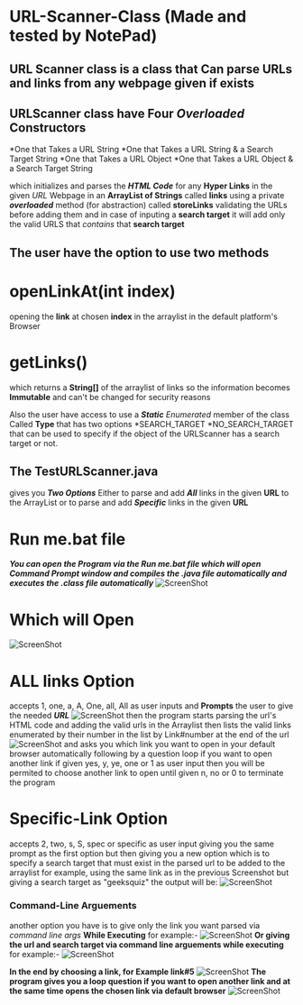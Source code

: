 # URL-Scanner-Class (Made and tested by NotePad)
## URL Scanner class is a class that Can parse URLs and links from any webpage given if exists 
URLScanner class have **Four _Overloaded_ Constructors**
-----
*One that Takes a URL String
*One that Takes a URL String & a Search Target String
*One that Takes a URL Object
*One that Takes a URL Object & a Search Target String

which initializes and parses the **_HTML Code_** for any **Hyper Links** in the given _URL_ Webpage in an **ArrayList of Strings** called **links**
using a private _**overloaded**_ method (for abstraction) called **storeLinks** validating the URLs before adding them and in case of inputing a **search target** it will add only the valid URLS that _contains_ that **search target** 

The user have the option to use two methods 
---
# openLinkAt(int index)
opening the **link** at chosen **index** in the arraylist in the default platform's Browser

# getLinks()
which returns a **String[]** of the arraylist of links so the information becomes **Immutable** and can't be changed for security reasons

Also the user have access to use a **_Static_** _Enumerated_ member of the class Called **Type** that has two options
*SEARCH_TARGET
*NO_SEARCH_TARGET
that can be used to specify if the object of the URLScanner has a search target or not.

## The TestURLScanner.java 
gives you **_Two Options_** 
Either to parse and add _**All**_ links in the given **URL** to the ArrayList
or to parse and add ***Specific*** links in the given **URL**
# Run me.bat file 
_**You can open the Program via the Run me.bat file which will open Command Prompt window and compiles the .java file automatically and executes the .class file automatically**_ 
![ScreenShot](https://github.com/hisham-maged10/URL-Scanner-Class/blob/master/Screenshot%20(2034).png)
# Which will Open
![ScreenShot](https://github.com/hisham-maged10/URL-Scanner-Class/blob/master/Screenshot%20(2027).png)
# ALL links Option
accepts 1, one, a, A, One, all, All as user inputs
and **Prompts** the user to give the needed _**URL**_ 
![ScreenShot](https://github.com/hisham-maged10/URL-Scanner-Class/blob/master/Screenshot%20(2028).png)
then the program starts parsing the url's HTML code and adding the valid urls in the Arraylist 
then lists the valid links enumerated by their number in the list by  Link#number at the end of the url
![ScreenShot](https://github.com/hisham-maged10/URL-Scanner-Class/blob/master/Screenshot%20(2029).png)
and asks you which link you want to open in your default browser automatically
following by a question loop if you want to open another link
if given yes, y, ye, one or 1 as user input then you will be permited to choose another link to open
until given n, no or 0 to terminate the program
# Specific-Link Option
accepts 2, two, s, S, spec or specific as user input
giving you the same prompt as the first option but then giving you a new option which is to specify a search target that must exist in the parsed url to be added to the arraylist
for example, using the same link as in the previous Screenshot but giving a search target as "geeksquiz"
the output will be:
![ScreenShot](https://github.com/hisham-maged10/URL-Scanner-Class/blob/master/Screenshot%20(2030).png)

### Command-Line Arguements
another option you have is to give only the link you want parsed via _command line args_ **While Executing**
for example:-
![ScreenShot](https://github.com/hisham-maged10/URL-Scanner-Class/blob/master/Screenshot%20(2031).png)
**Or giving the url and search target via command line arguements while executing**
for example:-
![ScreenShot](https://github.com/hisham-maged10/URL-Scanner-Class/blob/master/Screenshot%20(2032).png)

**In the end by choosing a link, for Example link#5**
![ScreenShot](https://github.com/hisham-maged10/URL-Scanner-Class/blob/master/Screenshot%20(2035).png)
**The program gives you a loop question if you want to open another link and at the same time opens the chosen link via default browser**
![ScreenShot](https://github.com/hisham-maged10/URL-Scanner-Class/blob/master/Screenshot%20(2036).png)

